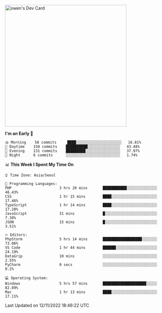 <a href="https://app.daily.dev/owen_9066"><img src="https://api.daily.dev/devcards/51e5c69f10114f2abe0ae390c27b0828.png?r=hyb" width="400" alt="owen's Dev Card"/></a>

 
 <!--START_SECTION:waka-->
**I'm an Early 🐤** 

```text
🌞 Morning    58 commits     ████░░░░░░░░░░░░░░░░░░░░░   16.81% 
🌆 Daytime    150 commits    ██████████░░░░░░░░░░░░░░░   43.48% 
🌃 Evening    131 commits    █████████░░░░░░░░░░░░░░░░   37.97% 
🌙 Night      6 commits      ░░░░░░░░░░░░░░░░░░░░░░░░░   1.74%

```


📊 **This Week I Spent My Time On** 

```text
⌚︎ Time Zone: Asia/Seoul

💬 Programming Languages: 
PHP                      3 hrs 20 mins       ███████████░░░░░░░░░░░░░░   46.43% 
CSS                      1 hr 15 mins        ████░░░░░░░░░░░░░░░░░░░░░   17.46% 
TypeScript               1 hr 14 mins        ████░░░░░░░░░░░░░░░░░░░░░   17.28% 
JavaScript               31 mins             █░░░░░░░░░░░░░░░░░░░░░░░░   7.38% 
JSON                     15 mins             █░░░░░░░░░░░░░░░░░░░░░░░░   3.51%

🔥 Editors: 
PhpStorm                 5 hrs 14 mins       ██████████████████░░░░░░░   73.06% 
VS Code                  1 hr 44 mins        ██████░░░░░░░░░░░░░░░░░░░   24.19% 
DataGrip                 10 mins             ░░░░░░░░░░░░░░░░░░░░░░░░░   2.55% 
PyCharm                  0 secs              ░░░░░░░░░░░░░░░░░░░░░░░░░   0.2%

💻 Operating System: 
Windows                  5 hrs 57 mins       ████████████████████░░░░░   82.89% 
Mac                      1 hr 13 mins        ████░░░░░░░░░░░░░░░░░░░░░   17.11%

```


 Last Updated on 12/11/2022 18:46:22 UTC
<!--END_SECTION:waka-->

